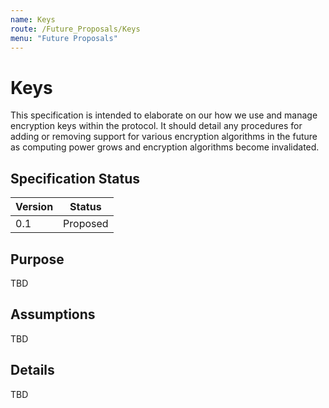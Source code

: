 ```yaml
---
name: Keys
route: /Future_Proposals/Keys
menu: "Future Proposals"
---
```


# Keys

This specification is intended to elaborate on our how we use and manage encryption keys within the protocol.
It should detail any procedures for adding or removing support for various encryption algorithms in the future as computing power grows and encryption algorithms become invalidated.

## Specification Status

| Version | Status |
---------- | ---------
| 0.1     | Proposed |

## Purpose

TBD

## Assumptions

TBD

## Details

TBD
